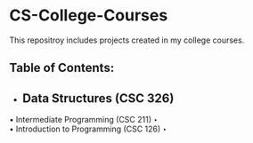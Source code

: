 # CS-College-Courses
This repositroy includes projects created in my college courses.  

## Table of Contents:  
- Data Structures (CSC 326)  
  -   
• Intermediate Programming (CSC 211) 
    ‣  
• Introduction to Programming (CSC 126)
    ‣  
